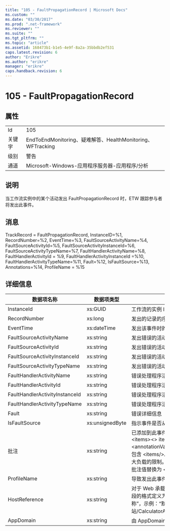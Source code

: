```yaml
---
title: "105 - FaultPropagationRecord | Microsoft Docs"
ms.custom: ""
ms.date: "03/30/2017"
ms.prod: ".net-framework"
ms.reviewer: ""
ms.suite: ""
ms.tgt_pltfrm: ""
ms.topic: "article"
ms.assetid: 168473b1-b1e5-4e9f-8a2a-35bbdb2ef531
caps.latest.revision: 6
author: "Erikre"
ms.author: "erikre"
manager: "erikre"
caps.handback.revision: 6
---
```

# 105 - FaultPropagationRecord
## 属性  
  
|||  
|-|-|  
|Id|105|  
|关键字|EndToEndMonitoring、疑难解答、HealthMonitoring、WFTracking|  
|级别|警告|  
|通道|Microsoft\-Windows\-应用程序服务器\-应用程序\/分析|  
  
## 说明  
 当工作流实例中的某个活动发出 FaultPropagationRecord 时，ETW 跟踪参与者将发出此事件。  
  
## 消息  
 TrackRecord \= FaultPropagationRecord, InstanceID\=%1, RecordNumber\=%2, EventTime\=%3, FaultSourceActivityName\=%4, FaultSourceActivityId\=%5, FaultSourceActivityInstanceId\=%6, FaultSourceActivityTypeName\=%7, FaultHandlerActivityName\=%8, FaultHandlerActivityId \= %9, FaultHandlerActivityInstanceId \=%10, FaultHandlerActivityTypeName\=%11, Fault\=%12, IsFaultSource\=%13, Annotations\=%14, ProfileName \= %15  
  
## 详细信息  
  
|数据项名称|数据项类型|说明|  
|-----------|-----------|--------|  
|InstanceId|xs:GUID|工作流的实例 ID|  
|RecordNumber|xs:long|发出的记录的序列号|  
|EventTime|xs:dateTime|发出该事件时的 UTC 时间|  
|FaultSourceActivityName|xs:string|发出错误的活动的名称|  
|FaultSourceActivityId|xs:string|发出错误的活动的 ID|  
|FaultSourceActivityInstanceId|xs:string|发出错误的活动的实例 ID|  
|FaultSourceActivityTypeName|xs:string|发出错误的活动的类型|  
|FaultHandlerActivityName|xs:string|错误处理程序活动的显示名称|  
|FaultHandlerActivityId|xs:string|错误处理程序活动的 ID|  
|FaultHandlerActivityInstanceId|xs:string|错误处理程序活动的实例 ID|  
|FaultHandlerActivityTypeName|xs:string|错误处理程序活动的类型|  
|Fault|xs:string|错误详细信息|  
|IsFaultSource|xs:unsignedByte|指示事件是否从出错源发出|  
|批注|xs:string|已添加到此事件中的批注。这些值存储在一个 xml 元素中，格式为 \<items\>\<\> item  name \= "annotationName" type\="System.String"\<annotationValue\>\<\/item\>\/items。如果未指定任何批注，则该字符串包含 \<items\/\>。ETW 事件大小受到 ETW 缓冲区大小或 ETW 事件最大负载的限制。如果事件的大小超出 ETW 限制，则通过丢弃批注并将批注值替换为 \<items\>...\<\/items\> 来截断事件。|  
|ProfileName|xs:string|导致发出此事件的跟踪配置文件的名称|  
|HostReference|xs:string|对于 Web 承载的服务，此字段唯一标识 Web 层次结构中的服务。此字段的格式定义为“网站名称应用程序虚拟路径&#124;服务虚拟路径&#124;服务名称”，示例：“默认网站\/CalculatorApplication&#124;\/CalculatorService.svc&#124;CalculatorService”|  
|AppDomain|xs:string|由 AppDomain.CurrentDomain.FriendlyName 返回的字符串。|